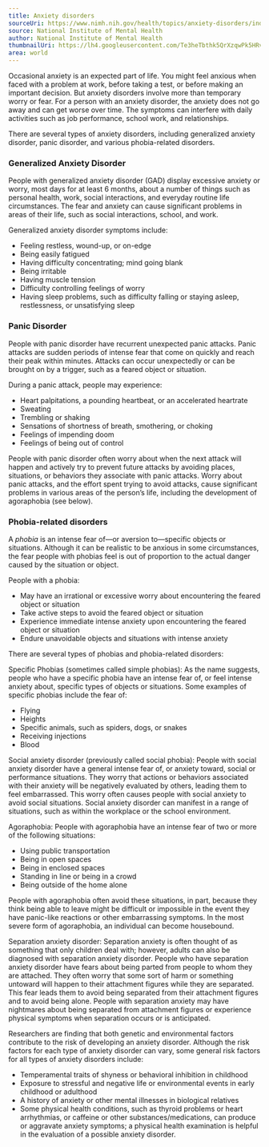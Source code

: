 ```yaml
---
title: Anxiety disorders
sourceUri: https://www.nimh.nih.gov/health/topics/anxiety-disorders/index.shtml#part_145336
source: National Institute of Mental Health
author: National Institute of Mental Health
thumbnailUri: https://lh4.googleusercontent.com/Te3heTbthk5QrXzqwPk5HRvmrlXUnlc7IHOTqNWoAgKSnw_qssY7eFXMIdZS28_l2kP7PaBHJKgpjX5VulzfMIJb0Cdv_MnueH35bWG-ldJm2ETXNI-rv2PR4pr4A35zDWP6q6QS
area: world
---
```


Occasional anxiety is an expected part of life. You might feel anxious when faced with a problem at work, before taking a test, or before making an important decision. But anxiety disorders involve more than temporary worry or fear. For a person with an anxiety disorder, the anxiety does not go away and can get worse over time. The symptoms can interfere with daily activities such as job performance, school work, and relationships.

There are several types of anxiety disorders, including generalized anxiety disorder, panic disorder, and various phobia-related disorders.

### Generalized Anxiety Disorder

People with generalized anxiety disorder (GAD) display excessive anxiety or worry, most days for at least 6 months, about a number of things such as personal health, work, social interactions, and everyday routine life circumstances. The fear and anxiety can cause significant problems in areas of their life, such as social interactions, school, and work.

Generalized anxiety disorder symptoms include:

- Feeling restless, wound-up, or on-edge
- Being easily fatigued
- Having difficulty concentrating; mind going blank
- Being irritable
- Having muscle tension
- Difficulty controlling feelings of worry
- Having sleep problems, such as difficulty falling or staying asleep, restlessness, or unsatisfying sleep

### Panic Disorder

People with panic disorder have recurrent unexpected panic attacks. Panic attacks are sudden periods of intense fear that come on quickly and reach their peak within minutes. Attacks can occur unexpectedly or can be brought on by a trigger, such as a feared object or situation.

During a panic attack, people may experience:

- Heart palpitations, a pounding heartbeat, or an accelerated heartrate
- Sweating
- Trembling or shaking
- Sensations of shortness of breath, smothering, or choking
- Feelings of impending doom
- Feelings of being out of control

People with panic disorder often worry about when the next attack will happen and actively try to prevent future attacks by avoiding places, situations, or behaviors they associate with panic attacks. Worry about panic attacks, and the effort spent trying to avoid attacks, cause significant problems in various areas of the person’s life, including the development of agoraphobia (see below).

### Phobia-related disorders

A _phobia_ is an intense fear of—or aversion to—specific objects or situations. Although it can be realistic to be anxious in some circumstances, the fear people with phobias feel is out of proportion to the actual danger caused by the situation or object.

People with a phobia:

- May have an irrational or excessive worry about encountering the feared object or situation
- Take active steps to avoid the feared object or situation
- Experience immediate intense anxiety upon encountering the feared object or situation
- Endure unavoidable objects and situations with intense anxiety

There are several types of phobias and phobia-related disorders:

Specific Phobias (sometimes called simple phobias): As the name suggests, people who have a specific phobia have an intense fear of, or feel intense anxiety about, specific types of objects or situations. Some examples of specific phobias include the fear of:

- Flying
- Heights
- Specific animals, such as spiders, dogs, or snakes
- Receiving injections
- Blood

Social anxiety disorder (previously called social phobia): People with social anxiety disorder have a general intense fear of, or anxiety toward, social or performance situations. They worry that actions or behaviors associated with their anxiety will be negatively evaluated by others, leading them to feel embarrassed. This worry often causes people with social anxiety to avoid social situations. Social anxiety disorder can manifest in a range of situations, such as within the workplace or the school environment.

Agoraphobia: People with agoraphobia have an intense fear of two or more of the following situations:

- Using public transportation
- Being in open spaces
- Being in enclosed spaces
- Standing in line or being in a crowd
- Being outside of the home alone

People with agoraphobia often avoid these situations, in part, because they think being able to leave might be difficult or impossible in the event they have panic-like reactions or other embarrassing symptoms. In the most severe form of agoraphobia, an individual can become housebound.

Separation anxiety disorder: Separation anxiety is often thought of as something that only children deal with; however, adults can also be diagnosed with separation anxiety disorder. People who have separation anxiety disorder have fears about being parted from people to whom they are attached. They often worry that some sort of harm or something untoward will happen to their attachment figures while they are separated. This fear leads them to avoid being separated from their attachment figures and to avoid being alone. People with separation anxiety may have nightmares about being separated from attachment figures or experience physical symptoms when separation occurs or is anticipated.

Researchers are finding that both genetic and environmental factors contribute to the risk of developing an anxiety disorder. Although the risk factors for each type of anxiety disorder can vary, some general risk factors for all types of anxiety disorders include:

- Temperamental traits of shyness or behavioral inhibition in childhood
- Exposure to stressful and negative life or environmental events in early childhood or adulthood
- A history of anxiety or other mental illnesses in biological relatives
- Some physical health conditions, such as thyroid problems or heart arrhythmias, or caffeine or other substances/medications, can produce or aggravate anxiety symptoms; a physical health examination is helpful in the evaluation of a possible anxiety disorder.

